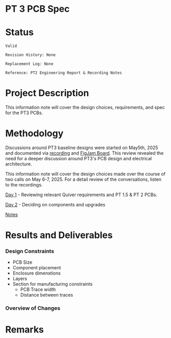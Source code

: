
# PT 3 PCB Spec

# Status

`Valid`

`Revision History: None`

`Replacement Log: None`

`Reference: PT2 Engineering Report & Recording Notes`

# Project Description

This information note will cover the design choices, requirements, and spec for the PT3 PCBs.

# Methodology

Discussions around PT3 baseline designs were started on May5th, 2025 and documented via [recording](https://drive.google.com/file/d/1gKChez0KID_fH9h32p80YMG8lpvG8C8I/view?usp=drive_link) and [FigJam Board](https://www.figma.com/board/SU1d7bKC6t5i6ATU0lYqLt/PT3-Baseline-Design-Discussion?node-id=1-1034&t=OotsqhjERJzCrPtP-0). This review revealed the need for a deeper discussion around PT3's PCB design and electrical architecture. 

This information note will cover the design choices made  over the course of two calls on May 6-7, 2025. For a detail review of the conversations, listen to the recordings.

[Day 1](https://drive.google.com/file/d/1PiIob_eGq5ElMCwGZTUeyg_mtlkL63G9/view?usp=drive_link) - Reviewing relevant Quiver requirements and PT 1.5 & PT 2 PCBs.

[Day 2](https://drive.google.com/file/d/1p_hfNhdg6mo9MM4S5YFZBDAfLjT9-_I8/view?usp=drive_link) - Deciding on components and upgrades

[Notes]()

# Results and Deliverables

### Design Constraints

- PCB Size
- Component placement
- Enclosure dimenstions
- Layers
- Section for manufacturing constraints
  - PCB Trace width
  - Distance between traces 

### Overview of Changes



# Remarks

